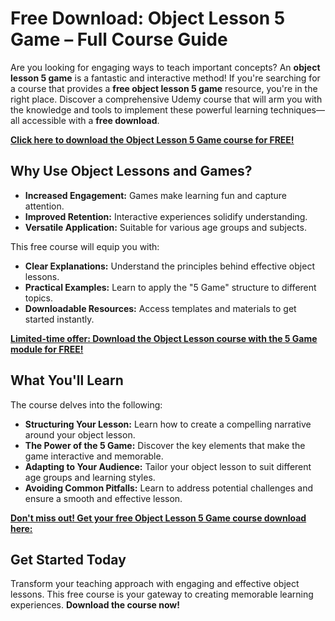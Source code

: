 # Free Download: Object Lesson 5 Game – Full Course Guide

Are you looking for engaging ways to teach important concepts? An **object lesson 5 game** is a fantastic and interactive method! If you're searching for a course that provides a **free object lesson 5 game** resource, you're in the right place. Discover a comprehensive Udemy course that will arm you with the knowledge and tools to implement these powerful learning techniques—all accessible with a **free download**.

[**Click here to download the Object Lesson 5 Game course for FREE!**](https://udemywork.com/object-lesson-5-game)

## Why Use Object Lessons and Games?

*   **Increased Engagement:** Games make learning fun and capture attention.
*   **Improved Retention:** Interactive experiences solidify understanding.
*   **Versatile Application:** Suitable for various age groups and subjects.

This free course will equip you with:

*   **Clear Explanations:** Understand the principles behind effective object lessons.
*   **Practical Examples:** Learn to apply the "5 Game" structure to different topics.
*   **Downloadable Resources:** Access templates and materials to get started instantly.

[**Limited-time offer: Download the Object Lesson course with the 5 Game module for FREE!**](https://udemywork.com/object-lesson-5-game)

## What You'll Learn

The course delves into the following:

*   **Structuring Your Lesson:** Learn how to create a compelling narrative around your object lesson.
*   **The Power of the 5 Game:** Discover the key elements that make the game interactive and memorable.
*   **Adapting to Your Audience:** Tailor your object lesson to suit different age groups and learning styles.
*   **Avoiding Common Pitfalls:** Learn to address potential challenges and ensure a smooth and effective lesson.

[**Don't miss out! Get your free Object Lesson 5 Game course download here:**](https://udemywork.com/object-lesson-5-game)

## Get Started Today

Transform your teaching approach with engaging and effective object lessons. This free course is your gateway to creating memorable learning experiences. **Download the course now!**
